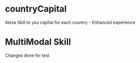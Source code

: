# countryCapital
Alexa Skill to you capital for each country - Enhanced experience

# MultiModal Skill
Changes done for test
